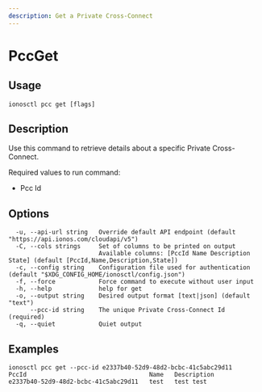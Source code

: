 ```yaml
---
description: Get a Private Cross-Connect
---
```


# PccGet

## Usage

```text
ionosctl pcc get [flags]
```

## Description

Use this command to retrieve details about a specific Private Cross-Connect.

Required values to run command:

* Pcc Id

## Options

```text
  -u, --api-url string   Override default API endpoint (default "https://api.ionos.com/cloudapi/v5")
  -C, --cols strings     Set of columns to be printed on output 
                         Available columns: [PccId Name Description State] (default [PccId,Name,Description,State])
  -c, --config string    Configuration file used for authentication (default "$XDG_CONFIG_HOME/ionosctl/config.json")
  -f, --force            Force command to execute without user input
  -h, --help             help for get
  -o, --output string    Desired output format [text|json] (default "text")
      --pcc-id string    The unique Private Cross-Connect Id (required)
  -q, --quiet            Quiet output
```

## Examples

```text
ionosctl pcc get --pcc-id e2337b40-52d9-48d2-bcbc-41c5abc29d11 
PccId                                  Name   Description
e2337b40-52d9-48d2-bcbc-41c5abc29d11   test   test test
```

